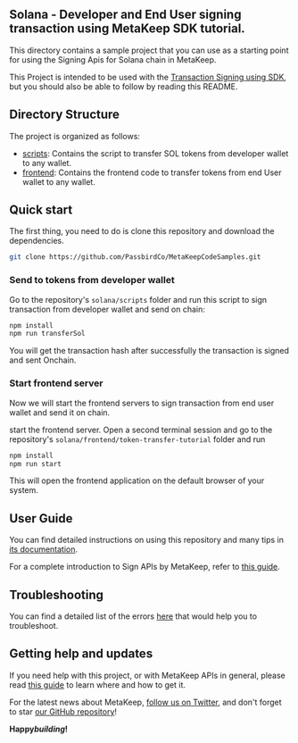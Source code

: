 ## Solana - Developer and End User signing transaction using MetaKeep SDK tutorial.

This directory contains a sample project that you can use as a starting point for using the Signing Apis for Solana chain in MetaKeep.

This Project is intended to be used with the [Transaction Signing using SDK](), but you should also be able to follow by reading this README.

## Directory Structure

The project is organized as follows:

- [scripts](./scripts): Contains the script to transfer SOL tokens from developer wallet to any wallet.
- [frontend](./frontend): Contains the frontend code to transfer tokens from end User wallet to any wallet.

## Quick start

The first thing, you need to do is clone this repository and download the dependencies.

```sh
git clone https://github.com/PassbirdCo/MetaKeepCodeSamples.git
```

### Send to tokens from developer wallet

Go to the repository's `solana/scripts` folder and run this script to sign transaction from developer wallet and send on chain:

```sh
npm install
npm run transferSol
```

You will get the transaction hash after successfully the transaction is signed and sent Onchain.

### Start frontend server

Now we will start the frontend servers to sign transaction from end user wallet and send it on chain.

start the frontend server. Open a second terminal session and go to the repository's `solana/frontend/token-transfer-tutorial` folder and run

```sh
npm install
npm run start
```

This will open the frontend application on the default browser of your system.

## User Guide

You can find detailed instructions on using this repository and many tips in [its documentation](https://docs.metakeep.xyz/reference/nft-101).

For a complete introduction to Sign APIs by MetaKeep, refer to [this guide](https://docs.metakeep.xyz/reference/v2apptransactionsign).

## Troubleshooting

You can find a detailed list of the errors [here](https://docs.metakeep.xyz/reference/api-error-status) that would help you to troubleshoot.

## Getting help and updates

If you need help with this project, or with MetaKeep APIs in general, please read [this guide](https://docs.metakeep.xyz/) to learn where and how to get it.

For the latest news about MetaKeep, [follow us on Twitter](https://twitter.com/metakeep), and don't forget to star [our GitHub repository](https://github.com/PassbirdCo/MetaKeepCodeSamples.git)!

**Happy*building*!**
